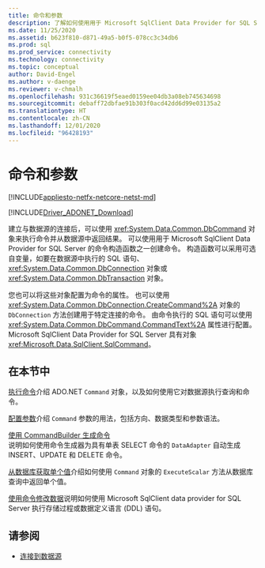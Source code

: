 ```yaml
---
title: 命令和参数
description: 了解如何使用用于 Microsoft SqlClient Data Provider for SQL Server 的 Command 对象来运行命令，并从数据源返回结果。
ms.date: 11/25/2020
ms.assetid: b623f810-d871-49a5-b0f5-078cc3c34db6
ms.prod: sql
ms.prod_service: connectivity
ms.technology: connectivity
ms.topic: conceptual
author: David-Engel
ms.author: v-daenge
ms.reviewer: v-chmalh
ms.openlocfilehash: 931c36619f5eaed0159ee04db3a08eb745634698
ms.sourcegitcommit: debaff72dbfae91b303f0acd42dd6d99e03135a2
ms.translationtype: HT
ms.contentlocale: zh-CN
ms.lasthandoff: 12/01/2020
ms.locfileid: "96428193"
---
```

# <a name="commands-and-parameters"></a>命令和参数

[!INCLUDE[appliesto-netfx-netcore-netst-md](../../includes/appliesto-netfx-netcore-netst-md.md)]

[!INCLUDE[Driver_ADONET_Download](../../includes/driver_adonet_download.md)]

建立与数据源的连接后，可以使用 <xref:System.Data.Common.DbCommand> 对象来执行命令并从数据源中返回结果。 可以使用用于 Microsoft SqlClient Data Provider for SQL Server 的命令构造函数之一创建命令。 构造函数可以采用可选自变量，如要在数据源中执行的 SQL 语句、<xref:System.Data.Common.DbConnection> 对象或 <xref:System.Data.Common.DbTransaction> 对象。

您也可以将这些对象配置为命令的属性。 也可以使用 <xref:System.Data.Common.DbConnection.CreateCommand%2A> 对象的 `DbConnection` 方法创建用于特定连接的命令。 由命令执行的 SQL 语句可以使用 <xref:System.Data.Common.DbCommand.CommandText%2A> 属性进行配置。 Microsoft SqlClient Data Provider for SQL Server 具有对象 <xref:Microsoft.Data.SqlClient.SqlCommand>。

## <a name="in-this-section"></a>在本节中

[执行命令](execute-command.md)介绍 ADO.NET `Command` 对象，以及如何使用它对数据源执行查询和命令。

[配置参数](configure-parameters.md)介绍 `Command` 参数的用法，包括方向、数据类型和参数语法。

[使用 CommandBuilder 生成命令](generate-commands-with-commandbuilders.md)  
说明如何使用命令生成器为具有单表 SELECT 命令的 `DataAdapter` 自动生成 INSERT、UPDATE 和 DELETE 命令。

[从数据库获取单个值](obtain-single-value-from-database.md)介绍如何使用 `Command` 对象的 `ExecuteScalar` 方法从数据库查询中返回单个值。

[使用命令修改数据](use-commands-to-modify-data.md)说明如何使用 Microsoft SqlClient data provider for SQL Server 执行存储过程或数据定义语言 (DDL) 语句。

## <a name="see-also"></a>请参阅

- [连接到数据源](connecting-to-data-source.md)
